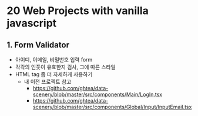 # 20 Web Projects with vanilla javascript

## 1. Form Validator

- 아이디, 이메일, 비밀번호 입력 form
- 각각의 인풋이 유효한지 검사, 그에 따른 스타일
- HTML tag 좀 더 자세하게 사용하기
  - 내 이전 프로젝트 참고
    - https://github.com/ghtea/data-scenery/blob/master/src/components/Main/LogIn.tsx
    - https://github.com/ghtea/data-scenery/blob/master/src/components/Global/Input/InputEmail.tsx

